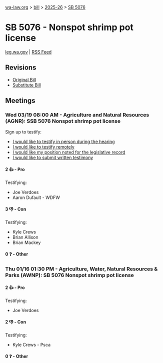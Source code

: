 [wa-law.org](/) > [bill](/bill/) > [2025-26](/bill/2025-26/) > [SB 5076](/bill/2025-26/sb/5076/)

# SB 5076 - Nonspot shrimp pot license
[leg.wa.gov](https://app.leg.wa.gov/billsummary?BillNumber=5076&Year=2025&Initiative=false) | [RSS Feed](./rss.xml)

## Revisions
* [Original Bill](1/)
* [Substitute Bill](S/)

## Meetings
### Wed 03/19 08:00 AM - Agriculture and Natural Resources (AGNR): SSB 5076 Nonspot shrimp pot license
Sign up to testify:
* [I would like to testify in person during the hearing](https://app.leg.wa.gov/csi/Testifier/Add?chamber=House&mId=33048&aId=165586&caId=26443&tId=1)
* [I would like to testify remotely](https://app.leg.wa.gov/csi/Testifier/Add?chamber=House&mId=33048&aId=165586&caId=26443&tId=2)
* [I would like my position noted for the legislative record](https://app.leg.wa.gov/csi/Testifier/Add?chamber=House&mId=33048&aId=165586&caId=26443&tId=3)
* [I would like to submit written testimony](https://app.leg.wa.gov/csi/Testifier/Add?chamber=House&mId=33048&aId=165586&caId=26443&tId=4)

#### 2 👍 - Pro
Testifying:
* Joe Verdoes
* Aaron Dufault - WDFW

#### 3 👎 - Con
Testifying:
* Kyle Crews
* Brian Allison
* Brian Mackey

#### 0 ❓ - Other

### Thu 01/16 01:30 PM - Agriculture, Water, Natural Resources & Parks (AWNP): SB 5076 Nonspot shrimp pot license
#### 2 👍 - Pro
Testifying:
* Joe Verdoes

#### 2 👎 - Con
Testifying:
* Kyle Crews - Psca

#### 0 ❓ - Other
